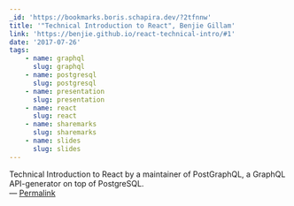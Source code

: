 ```yaml
---
_id: 'https://bookmarks.boris.schapira.dev/?2tfnnw'
title: '"Technical Introduction to React", Benjie Gillam'
link: 'https://benjie.github.io/react-technical-intro/#1'
date: '2017-07-26'
tags:
    - name: graphql
      slug: graphql
    - name: postgresql
      slug: postgresql
    - name: presentation
      slug: presentation
    - name: react
      slug: react
    - name: sharemarks
      slug: sharemarks
    - name: slides
      slug: slides
---
```


Technical Introduction to React by a maintainer of PostGraphQL, a GraphQL
API-generator on top of PostgreSQL. <br>&#8212;
<a href="https://bookmarks.boris.schapira.dev/?2tfnnw" title="Permalink">Permalink</a>
